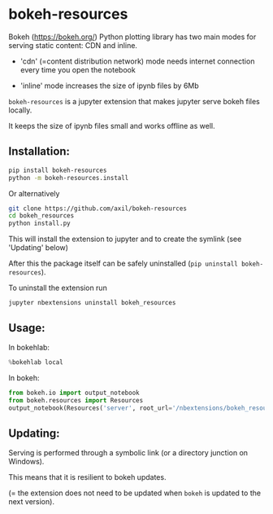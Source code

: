 # bokeh-resources

Bokeh (https://bokeh.org/) Python plotting library has two main modes for serving static content: CDN and inline.
  
   - 'cdn' (=content distribution network) mode needs internet connection every time you open the notebook
   
   - 'inline' mode increases the size of ipynb files by 6Mb

`bokeh-resources` is a jupyter extension that makes jupyter serve bokeh files locally. 

It keeps the size of ipynb files small and works offline as well.
 
## Installation: 

``` bash
pip install bokeh-resources
python -m bokeh-resources.install
```
    
Or alternatively

``` bash
git clone https://github.com/axil/bokeh-resources
cd bokeh_resources
python install.py
```
    
This will install the extension to jupyter and to create the symlink (see 'Updating' below)

After this the package itself can be safely uninstalled (`pip uninstall bokeh-resources`).

To uninstall the extension run
    
    jupyter nbextensions uninstall bokeh_resources


## Usage:

In bokehlab:
  
``` python
%bokehlab local
```
    
In bokeh:

``` python
from bokeh.io import output_notebook
from bokeh.resources import Resources
output_notebook(Resources('server', root_url='/nbextensions/bokeh_resources'))
```

## Updating:

Serving is performed through a symbolic link (or a directory junction on Windows). 

This means that it is resilient to bokeh updates.

(= the extension does not need to be updated when `bokeh` is updated to the next version).
